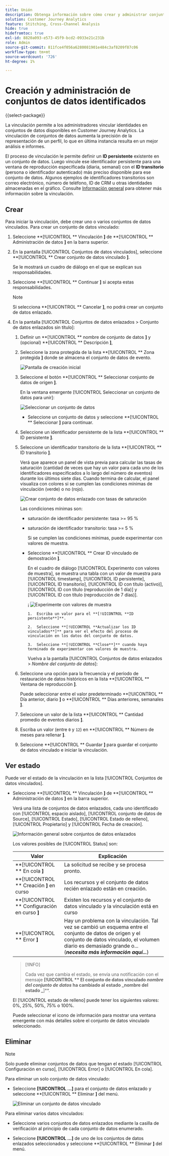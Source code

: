 ```yaml
---
title: Unión
description: Obtenga información sobre cómo crear y administrar conjuntos de datos enlazados
solution: Customer Journey Analytics
feature: Stitching, Cross-Channel Analysis
hide: true
hidefromtoc: true
exl-id: 8820a093-e573-45f9-bcd2-0933e21c231b
role: Admin
source-git-commit: 811fce4f056a6280081901e484c3af8209f87c06
workflow-type: tm+mt
source-wordcount: '726'
ht-degree: 1%

---
```


# Creación y administración de conjuntos de datos identificados

{{select-package}}

La vinculación permite a los administradores vincular identidades en conjuntos de datos disponibles en Customer Journey Analytics. La vinculación de conjuntos de datos aumenta la precisión de la representación de un perfil, lo que en última instancia resulta en un mejor análisis e informes.

El proceso de vinculación le permite definir un **ID persistente** existente en un conjunto de datos. Luego vincule ese identificador persistente para una ventana de reproducción especificada (diaria, semanal) con el **ID transitorio** (persona o identificador autenticado) más preciso disponible para ese conjunto de datos. Algunos ejemplos de identificadores transitorios son correo electrónico, número de teléfono, ID de CRM u otras identidades almacenadas en el gráfico. Consulte [Información general](overview.md) para obtener más información sobre la vinculación.

## Crear

Para iniciar la vinculación, debe crear uno o varios conjuntos de datos vinculados. Para crear un conjunto de datos vinculado:

1. Seleccione **[!UICONTROL ** Vinculación **]** de **[!UICONTROL ** Administración de datos **]** en la barra superior.

2. En la pantalla [!UICONTROL Conjuntos de datos vinculados], seleccione **[!UICONTROL ** Crear conjunto de datos vinculado **]**.

   Se le mostrará un cuadro de diálogo en el que se explican sus responsabilidades.

3. Seleccione **[!UICONTROL ** Continuar **]** si acepta estas responsabilidades.

   >[!NOTE]
   >
   >    Si selecciona **[!UICONTROL ** Cancelar **]**, no podrá crear un conjunto de datos enlazado.

4. En la pantalla [!UICONTROL Conjuntos de datos enlazados > Conjunto de datos enlazados sin título]:

   1. Definir un **[!UICONTROL ** nombre de conjunto de datos **]** y (opcional) **[!UICONTROL ** Descripción **]**,

   2. Seleccione la zona protegida de la lista **[!UICONTROL ** Zona protegida **]** donde se almacena el conjunto de datos de evento.

      ![Pantalla de creación inicial](./assets/create-initial.png)

   3. Seleccione el botón **[!UICONTROL ** Seleccionar conjunto de datos de origen **]**.

      En la ventana emergente [!UICONTROL Seleccionar un conjunto de datos para unir]:

      ![Seleccionar un conjunto de datos](./assets/select-one-dataset.png)

      - Seleccione un conjunto de datos y seleccione **[!UICONTROL ** Seleccionar **]** para continuar.

   4. Seleccione un identificador persistente de la lista **[!UICONTROL ** ID persistente **]**.

   5. Seleccione un identificador transitorio de la lista **[!UICONTROL ** ID transitorio **]**.

      Verá que aparece un panel de vista previa para calcular las tasas de saturación (cantidad de veces que hay un valor para cada uno de los identificadores especificados a lo largo del número de eventos) durante los últimos siete días. Cuando termina de calcular, el panel visualiza con colores si se cumplen las condiciones mínimas de vinculación (verde) o no (rojo).

      ![Crear conjunto de datos enlazado con tasas de saturación](./assets/create-before-experimenting.png)

      Las condiciones mínimas son:

      - saturación de identificador persistente: tasa >= 95 %

      - saturación de identificador transitorio: tasa >= 5 %

        Si se cumplen las condiciones mínimas, puede experimentar con valores de muestra.

      - Seleccione **[!UICONTROL ** Crear ID vinculado de demostración **]**.

        En el cuadro de diálogo [!UICONTROL Experimento con valores de muestra], se muestra una tabla con un valor de muestra para [!UICONTROL timestamp], [!UICONTROL ID persistente], [!UICONTROL ID transitorio], [!UICONTROL ID con título (activo)], [!UICONTROL ID con título (reproducción de 1 día)] y [!UICONTROL ID con título (reproducción de 7 días)].

        ¡    ![Experimente con valores de muestra](./assets/experiment-sample-values.png)
            
            1.  Escriba un valor para el **[!UICONTROL **ID persistente**]**.
            
            2.  Seleccione **[!UICONTROL **Actualizar los ID vinculados**]** para ver el efecto del proceso de vinculación en los datos del conjunto de datos.
            
            3.  Seleccione **[!UICONTROL **Close**]** cuando haya terminado de experimentar con valores de muestra.
        

        Vuelva a la pantalla [!UICONTROL Conjuntos de datos enlazados > _Nombre del conjunto de datos_]:

   6. Seleccione una opción para la frecuencia y el período de restauración de datos históricos en la lista **[!UICONTROL ** Ventana de reproducción **]**.

      Puede seleccionar entre el valor predeterminado **[!UICONTROL ** Día anterior, diario **]** o **[!UICONTROL ** Días anteriores, semanales **]**.

   7. Seleccione un valor de la lista **[!UICONTROL ** Cantidad promedio de eventos diarios **]**.

   8. Escriba un valor (entre `0` y `12`) en **[!UICONTROL ** Número de meses para rellenar **]**.

   9. Seleccione **[!UICONTROL ** Guardar **]** para guardar el conjunto de datos vinculado e iniciar la vinculación.

## Ver estado

Puede ver el estado de la vinculación en la lista [!UICONTROL Conjuntos de datos vinculados].

- Seleccione **[!UICONTROL ** Vinculación **]** de **[!UICONTROL ** Administración de datos **]** en la barra superior.

  Verá una lista de conjuntos de datos enlazados, cada uno identificado con [!UICONTROL espacio aislado], [!UICONTROL conjunto de datos de Source], [!UICONTROL Estado], [!UICONTROL Estado de relleno], [!UICONTROL Propietario] y [!UICONTROL Fecha de creación].

  ![Información general sobre conjuntos de datos enlazados](./assets/overview-stitched-datasetts.png)

  Los valores posibles de [!UICONTROL Status] son:

  | Valor | Explicación |
  |-----|-----|
  | **[!UICONTROL ** En cola **]** | La solicitud se recibe y se procesa pronto. |
  | **[!UICONTROL ** Creación **]** en curso | Los recursos y el conjunto de datos recién enlazado están en creación. |
  | **[!UICONTROL ** Configuración en curso **]** | Existen los recursos y el conjunto de datos vinculado y la vinculación está en curso |
  | **[!UICONTROL ** Error **]** | Hay un problema con la vinculación. Tal vez se cambió un esquema entre el conjunto de datos de origen y el conjunto de datos vinculado, el volumen diario es demasiado grande o... (_**necesita más información aquí...**_) |

  >[!INFO]
  >
  >    Cada vez que cambia el estado, se envía una notificación con el mensaje **[!UICONTROL ** El conjunto de datos vinculado _nombre del conjunto de datos_ ha cambiado al estado _nombre del estado _**]**.


  El [!UICONTROL estado de relleno] puede tener los siguientes valores: 0%, 25%, 50%, 75% o 100%.

  Puede seleccionar el icono de información para mostrar una ventana emergente con más detalles sobre el conjunto de datos vinculado seleccionado.


## Eliminar

>[!NOTE]
>
>Solo puede eliminar conjuntos de datos que tengan el estado [!UICONTROL Configuración en curso], [!UICONTROL Error] o [!UICONTROL En cola].


Para eliminar un solo conjunto de datos vinculado:

- Seleccione **[!UICONTROL **...**]** para el conjunto de datos enlazado y seleccione **[!UICONTROL ** Eliminar **]** del menú.

  ![Eliminar un conjunto de datos vinculado](./assets/delete-stitched-dataset.png)

Para eliminar varios datos vinculados:

- Seleccione varios conjuntos de datos enlazados mediante la casilla de verificación al principio de cada conjunto de datos enumerado.

- Seleccione **[!UICONTROL **...**]** de uno de los conjuntos de datos enlazados seleccionados y seleccione **[!UICONTROL ** Eliminar **]** del menú.
